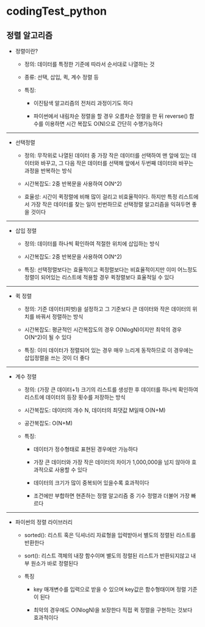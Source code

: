 # codingTest_python

## 정렬 알고리즘





* 정렬이란?

  * 정의: 데이터를 특정한 기준에 따라서 순서대로 나열하는 것
  
  * 종류: 선택, 삽입, 퀵, 계수 정렬 등
  
  * 특징:
  
    * 이진탐색 알고리즘의 전처리 과정이기도 하다
    
    * 파이썬에서 내림차순 정렬을 할 경우 오름차순 정렬을 한 뒤 
      reverse() 함수를 이용하면 시간 복잡도 O(N)으로 간단히 수행가능하다
    
    
-----------------------------------------------------


* 선택정렬

  * 정의: 무작위로 나열된 데이터 중 가장 작은 데이터를 선택하여 맨 앞에 있는 데이터와 바꾸고, 
          그 다음 작은 데이터를 선택해 앞에서 두번째 데이터와 바꾸는 과정을 반복하는 방식
          
  * 시간복잡도: 2중 반복문을 사용하여 O(N^2)
  
  * 효율성: 시간이 퀵정렬에 비해 많이 걸리고 비효율적이다. 
           하지만 특정 리스트에서 가장 작은 데이터를 찾는 일이 빈번하므로 선택정렬 알고리즘을 익혀두면 좋을 것이다
           
           
------------------------------------------------------


* 삽입 정렬

  * 정의: 데이터를 하나씩 확인하여 적절한 위치에 삽입하는 방식
  
  * 시간복잡도: 2중 반복문을 사용하여 O(N^2)
               
  * 특징: 선택정렬보다는 효율적이고 퀵정렬보다는 비효율적이지만
          이미 어느정도 정렬이 되어있는 리스트에 적용할 경우 퀵정렬보다 효율적일 수 있다
           
           
-------------------------------------------------------


* 퀵 정렬

  * 정의: 기준 데이터(피벗)을 설정하고 그 기준보다 큰 데이터와 작은 데이터의 위치를 바꿔서 정렬하는 방식
  
  * 시간복잡도: 평균적인 시간복잡도의 경우 O(NlogN)이지만 최악의 경우 O(N^2)이 될 수 있다
  
  * 특징: 이미 데이터가 정렬되어 있는 경우 매우 느리게 동작하므로 이 경우에는 삽입정렬을 쓰는 것이 더 좋다
  
  
 
--------------------------------------------------------


* 계수 정렬

  * 정의: (가장 큰 데이터+1) 크기의 리스트를 생성한 후 데이터를 하나씩 확인하여 리스트에 데이터의 등장 횟수를 저장하는 방식
  
  * 시간복잡도: 데이터의 개수 N, 데이터의 최댓값 M일때 O(N+M)
  
  * 공간복잡도: O(N+M)
  
  * 특징: 
    
    * 데이터가 정수형태로 표현된 경우에만 가능하다
    
    * 가장 큰 데이터와 가장 작은 데이터의 차이가 1,000,000을 넘지 않아야 효과적으로 사용할 수 있다
    
    * 데이터의 크기가 많이 중복되어 있을수록 효과적이다  
    
    * 조건에만 부합하면 현존하는 정렬 알고리즘 중 기수 정렬과 더불어 가장 빠르다
    
    
    
---------------------------------------------------------


* 파이썬의 정렬 라이브러리

  * sorted(): 리스트 혹은 딕셔너리 자료형을 입력받아서 별도의 정렬된 리스트를 반환한다
  
  * sort(): 리스트 객체의 내장 함수이며 별도의 정렬된 리스트가 반환되지않고 내부 원소가 바로 정렬된다
  
  * 특징 
  
    * key 매개변수를 입력으로 받을 수 있으며 key값은 함수형태이며 정렬 기준이 된다
    
    * 최악의 경우에도 O(NlogN)을 보장한다 직접 퀵 정렬을 구현하는 것보다 효과적이다
    
    
 
